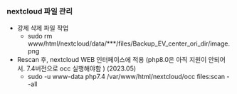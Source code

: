 ### nextcloud 파일 관리 
- 강제 삭제 파일 작업
  - sudo rm www/html/nextcloud/data/***/files/Backup_EV_center_ori_dir/image.png
- Rescan 후, nextcloud WEB 인터페이스에 적용 (php8.0은 아직 지원이 안되어서. 7.4버전으로 occ 실행해야함 ) (2023.05)
  - sudo -u www-data php7.4 /var/www/html/nextcloud/occ files:scan --all
